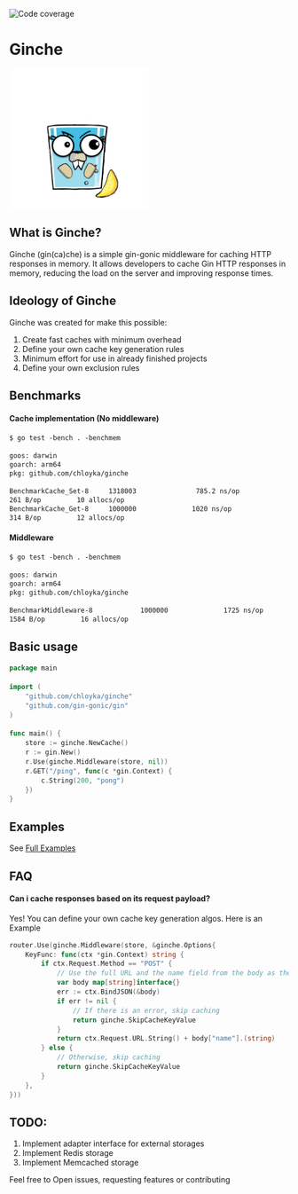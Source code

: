 ![Code coverage](https://img.shields.io/badge/Coverage-100%25-green)
# Ginche 
<img src="https://github.com/chloyka/ginche-logo/raw/main/ginche.jpg" width="250px">

## What is Ginche?
Ginche (gin(ca)che) is a simple gin-gonic middleware for caching HTTP responses in memory.
It allows developers to cache Gin HTTP responses in memory, reducing the load on the server and improving response times. 

## Ideology of Ginche
Ginche was created for make this possible:

1. Create fast caches with minimum overhead
2. Define your own cache key generation rules
3. Minimum effort for use in already finished projects
4. Define your own exclusion rules

## Benchmarks
#### Cache implementation (No middleware)
```
$ go test -bench . -benchmem

goos: darwin
goarch: arm64
pkg: github.com/chloyka/ginche

BenchmarkCache_Set-8     1318003               785.2 ns/op           261 B/op         10 allocs/op
BenchmarkCache_Get-8     1000000              1020 ns/op             314 B/op         12 allocs/op
```
#### Middleware
```
$ go test -bench . -benchmem

goos: darwin
goarch: arm64
pkg: github.com/chloyka/ginche

BenchmarkMiddleware-8            1000000              1725 ns/op            1584 B/op         16 allocs/op
```

## Basic usage
```go
package main

import (
    "github.com/chloyka/ginche"
    "github.com/gin-gonic/gin"
)

func main() {
    store := ginche.NewCache()
    r := gin.New()
    r.Use(ginche.Middleware(store, nil))
    r.GET("/ping", func(c *gin.Context) {
        c.String(200, "pong")
    })
}
```

## Examples
See [Full Examples](https://github.com/chloyka/ginche/blob/master/examples)

## FAQ

#### Can i cache responses based on its request payload? 
Yes! You can define your own cache key generation algos. Here is an Example
```go
router.Use(ginche.Middleware(store, &ginche.Options{
    KeyFunc: func(ctx *gin.Context) string {
        if ctx.Request.Method == "POST" {
            // Use the full URL and the name field from the body as the cache key
            var body map[string]interface{}
            err := ctx.BindJSON(&body)
            if err != nil {
                // If there is an error, skip caching
                return ginche.SkipCacheKeyValue
            }
            return ctx.Request.URL.String() + body["name"].(string)
        } else {
            // Otherwise, skip caching
            return ginche.SkipCacheKeyValue
        }
    },
}))
```

## TODO:
1. Implement adapter interface for external storages
2. Implement Redis storage
3. Implement Memcached storage


Feel free to Open issues, requesting features or contributing